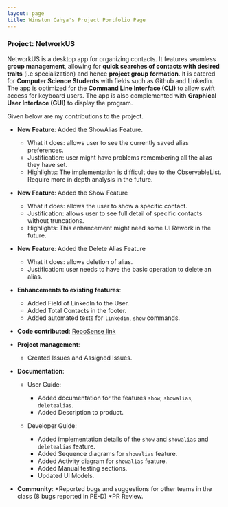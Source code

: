 ```yaml
---
layout: page
title: Winston Cahya's Project Portfolio Page
---
```


### Project: NetworkUS

NetworkUS is a desktop app for organizing contacts. It features seamless **group management**, allowing for **quick searches of contacts with desired traits** (i.e specialization) and hence **project group formation**. It is catered for **Computer Science Students** with fields such as Github and Linkedin. The app is optimized for the **Command Line Interface (CLI)** to allow swift access for keyboard users. The app is also complemented with **Graphical User Interface (GUI)** to display the program.

Given below are my contributions to the project.

* **New Feature**: Added the ShowAlias Feature.
    * What it does: allows user to see the currently saved alias preferences.
    * Justification: user might have problems remembering all the alias they have set.
    * Highlights: The implementation is difficult due to the ObservableList. Require more in depth analysis in the future.
    
* **New Feature**: Added the Show Feature
    * What it does: allows the user to show a specific contact.
    * Justification: allows user to see full detail of specific contacts without truncations.
    * Highlights: This enhancement might need some UI Rework in the future.
    
* **New Feature**: Added the Delete Alias Feature
    * What it does: allows deletion of alias.
    * Justification: user needs to have the basic operation to delete an alias.
    
* **Enhancements to existing features**: 
    * Added Field of LinkedIn to the User.
    * Added Total Contacts in the footer.
    * Added automated tests for `linkedin`, `show` commands.

* **Code contributed**: [RepoSense link](https://nus-cs2103-ay2122s1.github.io/tp-dashboard/?search=CommanderW324&sort=groupTitle&sortWithin=title&since=2021-09-17&timeframe=commit&mergegroup=&groupSelect=groupByRepos&breakdown=false&tabOpen=false&tabAuthor=Lemonsr&tabRepo=AY2122S1-CS2103T-T17-2%2Ftp%5Bmaster%5D&authorshipIsMergeGroup=false&authorshipFileTypes=docs~functional-code~test-code~other&authorshipIsBinaryFileTypeChecked=false)

* **Project management**:
    * Created Issues and Assigned Issues.

* **Documentation**:
    * User Guide:
        * Added documentation for the features `show`, `showalias`, `deletealias`.
        * Added Description to product.

    * Developer Guide:
        * Added implementation details of the `show` and `showalias` and `deletealias` feature.
        * Added Sequence diagrams for `showalias` feature.
        * Added Activity diagram for `showalias` feature.
        * Added Manual testing sections.
        * Updated UI Models.


* **Community**:
    *Reported bugs and suggestions for other teams in the class (8 bugs reported in PE-D)
    *PR Review.
